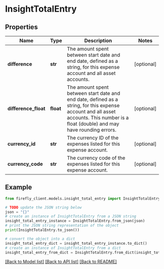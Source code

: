 # InsightTotalEntry


## Properties

Name | Type | Description | Notes
------------ | ------------- | ------------- | -------------
**difference** | **str** | The amount spent between start date and end date, defined as a string, for this expense account and all asset accounts. | [optional] 
**difference_float** | **float** | The amount spent between start date and end date, defined as a string, for this expense account and all asset accounts. This number is a float (double) and may have rounding errors. | [optional] 
**currency_id** | **str** | The currency ID of the expenses listed for this expense account. | [optional] 
**currency_code** | **str** | The currency code of the expenses listed for this expense account. | [optional] 

## Example

```python
from firefly_client.models.insight_total_entry import InsightTotalEntry

# TODO update the JSON string below
json = "{}"
# create an instance of InsightTotalEntry from a JSON string
insight_total_entry_instance = InsightTotalEntry.from_json(json)
# print the JSON string representation of the object
print(InsightTotalEntry.to_json())

# convert the object into a dict
insight_total_entry_dict = insight_total_entry_instance.to_dict()
# create an instance of InsightTotalEntry from a dict
insight_total_entry_from_dict = InsightTotalEntry.from_dict(insight_total_entry_dict)
```
[[Back to Model list]](../README.md#documentation-for-models) [[Back to API list]](../README.md#documentation-for-api-endpoints) [[Back to README]](../README.md)


